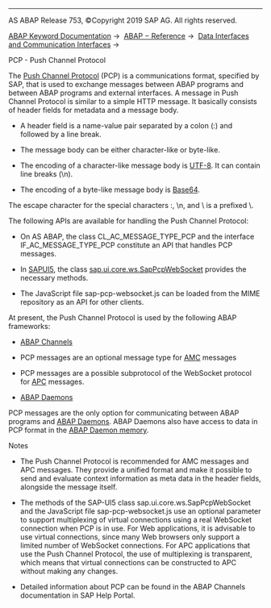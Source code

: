   

* * *

AS ABAP Release 753, ©Copyright 2019 SAP AG. All rights reserved.

[ABAP Keyword Documentation](https://help.sap.com/doc/abapdocu_753_index_htm/7.53/en-US/abenabap.htm) →  [ABAP − Reference](https://help.sap.com/doc/abapdocu_753_index_htm/7.53/en-US/abenabap_reference.htm) →  [Data Interfaces and Communication Interfaces](https://help.sap.com/doc/abapdocu_753_index_htm/7.53/en-US/abenabap_data_communication.htm) → 

PCP - Push Channel Protocol

The [Push Channel Protocol](https://help.sap.com/doc/abapdocu_753_index_htm/7.53/en-US/abenpush_channel_protocol_glosry.htm "Glossary Entry") (PCP) is a communications format, specified by SAP, that is used to exchange messages between ABAP programs and between ABAP programs and external interfaces. A message in Push Channel Protocol is similar to a simple HTTP message. It basically consists of header fields for metadata and a message body.

-   A header field is a name-value pair separated by a colon (:) and followed by a line break.

-   The message body can be either character-like or byte-like.

-   The encoding of a character-like message body is [UTF-8](https://help.sap.com/doc/abapdocu_753_index_htm/7.53/en-US/abenutf8_glosry.htm "Glossary Entry"). It can contain line breaks (\\n).

-   The encoding of a byte-like message body is [Base64](https://help.sap.com/doc/abapdocu_753_index_htm/7.53/en-US/abenbase64_glosry.htm "Glossary Entry").

The escape character for the special characters :, \\n, and \\ is a prefixed \\.

The following APIs are available for handling the Push Channel Protocol:

-   On AS ABAP, the class CL\_AC\_MESSAGE\_TYPE\_PCP and the interface IF\_AC\_MESSAGE\_TYPE\_PCP constitute an API that handles PCP messages.

-   In [SAPUI5](https://help.sap.com/doc/abapdocu_753_index_htm/7.53/en-US/abensapui5_glosry.htm "Glossary Entry"), the class [sap.ui.core.ws.SapPcpWebSocket](https://openui5.hana.ondemand.com/docs/api/symbols/sap.ui.core.ws.sappcpwebsocket.html) provides the necessary methods.

-   The JavaScript file sap-pcp-websocket.js can be loaded from the MIME repository as an API for other clients.

At present, the Push Channel Protocol is used by the following ABAP frameworks:

-   [ABAP Channels](https://help.sap.com/doc/abapdocu_753_index_htm/7.53/en-US/abenabap_channel_glosry.htm "Glossary Entry")

-   PCP messages are an optional message type for [AMC](https://help.sap.com/doc/abapdocu_753_index_htm/7.53/en-US/abenamc.htm) messages

-   PCP messages are a possible subprotocol of the WebSocket protocol for [APC](https://help.sap.com/doc/abapdocu_753_index_htm/7.53/en-US/abenapc.htm) messages.

-   [ABAP Daemons](https://help.sap.com/doc/abapdocu_753_index_htm/7.53/en-US/abenabap_daemon_glosry.htm "Glossary Entry")

PCP messages are the only option for communicating between ABAP programs and [ABAP Daemons](https://help.sap.com/doc/abapdocu_753_index_htm/7.53/en-US/abenabap_daemon.htm). ABAP Daemons also have access to data in PCP format in the [ABAP Daemon memory](https://help.sap.com/doc/abapdocu_753_index_htm/7.53/en-US/abenabap_daemon_memory_glosry.htm "Glossary Entry").

Notes

-   The Push Channel Protocol is recommended for AMC messages and APC messages. They provide a unified format and make it possible to send and evaluate context information as meta data in the header fields, alongside the message itself.

-   The methods of the SAP-UI5 class sap.ui.core.ws.SapPcpWebSocket and the JavaScript file sap-pcp-websocket.js use an optional parameter to support multiplexing of virtual connections using a real WebSocket connection when PCP is in use. For Web applications, it is advisable to use virtual connections, since many Web browsers only support a limited number of WebSocket connections. For APC applications that use the Push Channel Protocol, the use of multiplexing is transparent, which means that virtual connections can be constructed to APC without making any changes.

-   Detailed information about PCP can be found in the ABAP Channels documentation in SAP Help Portal.